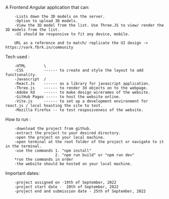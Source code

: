 


A Frontend Angular application that can:

        -Lists down the 3D models on the server.
        -Option to upload 3D models.
        -View the 3D model from the list. Use Three.JS to view/ render the 3D models from the list.
        -UI should be responsive to fit any device, mobile.

        URL as a reference and to match/ replicate the UI design -> https://vark.fbrk.in/community 


Tech used :

        -HTML        \
        -CSS         ------ to create and style the layout to add functionality.
        -Javascript  /
        -React.Js    ------ as a library for javascript application.
        -Three.js    ------ to render 3d objects on to the webpage. 
        -Adobe Xd    ------ to make design wirerames of the website.
        -GitHub Pages ----- to host the website online.
        -Vite.js     ------ to set up a development environment for react.js / local hoasting the site to test.
        -Mozilla Firefox -- to test resposiveness of the website.


How to run :
        
        -download the project from github.
        -extract the project to your desired directory.
        -open the project on your local machine.
        -open terminal at the root folder of the project or navigate to it in the terminal.
        -use the commands 1. "npm install"          
                          2. "npm run build" or "npm run dev"
        *run the commands in order
        -the website should be hosted on your local machine.
                          

Important dates:

        -project assigned on -19th of September, 2022
        -project start date -  20th of September, 2022
        -project end and submission date - 25th of September, 2022 
